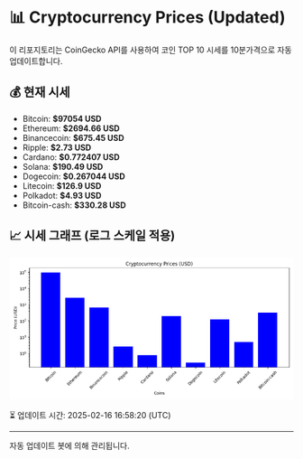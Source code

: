 
# 📊 Cryptocurrency Prices (Updated)

이 리포지토리는 CoinGecko API를 사용하여 코인 TOP 10 시세를 10분가격으로 자동 업데이트합니다.

## 💰 현재 시세
- Bitcoin: **$97054 USD**
- Ethereum: **$2694.66 USD**
- Binancecoin: **$675.45 USD**
- Ripple: **$2.73 USD**
- Cardano: **$0.772407 USD**
- Solana: **$190.49 USD**
- Dogecoin: **$0.267044 USD**
- Litecoin: **$126.9 USD**
- Polkadot: **$4.93 USD**
- Bitcoin-cash: **$330.28 USD**

## 📈 시세 그래프 (로그 스케일 적용)
![Crypto Prices](crypto_prices.png)

⏳ 업데이트 시간: 2025-02-16 16:58:20 (UTC)

---
자동 업데이트 봇에 의해 관리됩니다.
